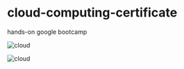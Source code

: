# cloud-computing-certificate
hands-on google bootcamp


![cloud](https://github.com/Memohacker/cloud-computing-certificate/assets/92479948/68d9ed9b-98bc-4ddf-bfa5-a4de229ed7f1)

![cloud](https://github.com/Memohacker/cloud-computing-certificate/assets/92479948/68d9ed9b-98bc-4ddf-bfa5-a4de229ed7f1)
